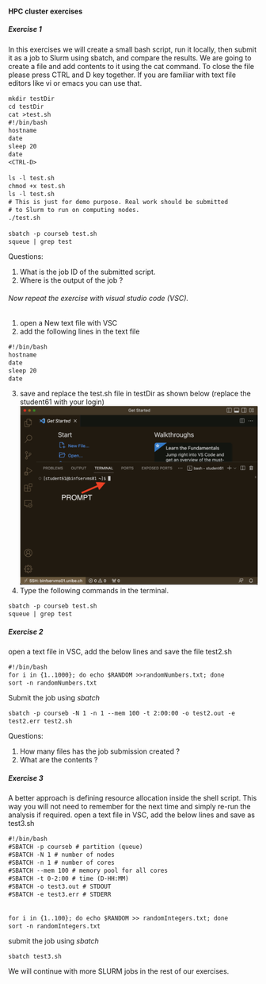 #### HPC cluster exercises 

##### Exercise 1 
In this exercises we will create a small bash script, run it locally, then submit it as a job to Slurm using sbatch, and compare the results.
We are going to create a file and add contents to it using the cat command. To close the file please press CTRL and D key together. 
If you are familiar with text file editors like vi or emacs you can use that. 

```
mkdir testDir 
cd testDir 
cat >test.sh 
#!/bin/bash
hostname
date
sleep 20
date
<CTRL-D>

ls -l test.sh 
chmod +x test.sh 
ls -l test.sh 
# This is just for demo purpose. Real work should be submitted 
# to Slurm to run on computing nodes. 
./test.sh 

sbatch -p courseb test.sh 
squeue | grep test 

```

Questions: 
1. What is the job ID of the submitted script.
2. Where is the output of the job ? 

###### Now repeat the exercise with visual studio code (VSC). 
1. open a New text file with VSC
2. add the following lines in the text file 
```
#!/bin/bash
hostname
date
sleep 20
date
```
3. save and replace the test.sh file in testDir as shown below (replace the student61 with your login)
![Image of VSC-6](vsc-6.png)
4. Type the following commands in the terminal. 
```
sbatch -p courseb test.sh 
squeue | grep test
```

##### Exercise 2

open a text file in VSC, add the below lines and save the file test2.sh
``` 
#!/bin/bash
for i in {1..1000}; do echo $RANDOM >>randomNumbers.txt; done
sort -n randomNumbers.txt

```
Submit the job using _sbatch_

```
sbatch -p courseb -N 1 -n 1 --mem 100 -t 2:00:00 -o test2.out -e test2.err test2.sh
```
Questions: 
1. How many files has the job submission created ? 
2. What are the contents ? 

##### Exercise 3 

A better approach is defining resource allocation inside the shell script. This way you will not need to remember for the next time and simply re-run the analysis if required.
open a text file in VSC, add the below lines and save as test3.sh
```
#!/bin/bash
#SBATCH -p courseb # partition (queue)
#SBATCH -N 1 # number of nodes
#SBATCH -n 1 # number of cores
#SBATCH --mem 100 # memory pool for all cores
#SBATCH -t 0-2:00 # time (D-HH:MM)
#SBATCH -o test3.out # STDOUT
#SBATCH -e test3.err # STDERR


for i in {1..100}; do echo $RANDOM >> randomIntegers.txt; done
sort -n randomIntegers.txt

```
submit the job using _sbatch_

```
sbatch test3.sh 
```

We will continue with more SLURM jobs in the rest of our exercises. 
